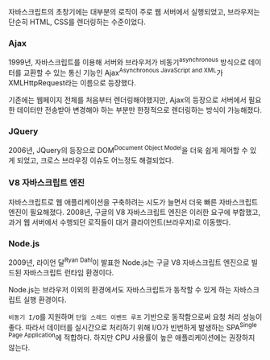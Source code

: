자바스크립트의 초창기에는 대부분의 로직이 주로 웹 서버에서 실행되었고, 브라우저는 단순히 HTML, CSS를 렌더링하는 수준이었다.

### Ajax

1999년, 자바스크립트를 이용해 서버와 브라우저가 비동기<sup>asynchronous</sup> 방식으로 데이터를 교환할 수 있는 통신 기능인 Ajax<sup>Asynchronous JavaScript and XML</sup>가 XMLHttpRequest라는 이름으로 등장했다.

기존에는 웹페이지 전체를 처음부터 렌더링해야했지만, Ajax의 등장으로 서버에서 필요한 데이터만 전송받아 변경해야 하는 부분만 한정적으로 렌더링하는 방식이 가능해졌다.

### JQuery

2006년, JQuery의 등장으로 DOM<sup>Document Object Model</sup>을 더욱 쉽게 제어할 수 있게 되었고, 크로스 브라우징 이슈도 어느정도 해결되었다.

### V8 자바스크립트 엔진

자바스크립트로 웹 애플리케이션을 구축하려는 시도가 늘면서 더욱 빠른 자바스크립트 엔진이 필요해졌다. 2008년, 구글의 V8 자바스크립트 엔진은 이러한 요구에 부합했고, 과거 웹 서버에서 수행되던 로직들이 대거 클라이언트(브라우저)로 이동했다.

### Node.js

2009년, 라이언 달<sup>Ryan Dahl</sup>이 발표한 Node.js는 구글 V8 자바스크립트 엔진으로 빌드된 자바스크립트 런타임 환경이다.

Node.js는 브라우저 이외의 환경에서도 자바스크립트가 동작할 수 있게 하는 자바스크립트 실행 환경이다.

`비동기 I/O`를 지원하며 `단일 스레드 이벤트 루프` 기반으로 동작함으로써 요청 처리 성능이 좋다. 따라서 데이터를 실시간으로 처리하기 위해 I/O가 빈번하게 발생하는 SPA<sup>Single Page Application</sup>에 적합하다. 하지만 CPU 사용률이 높은 애플리케이션에는 권장하지 않는다.
